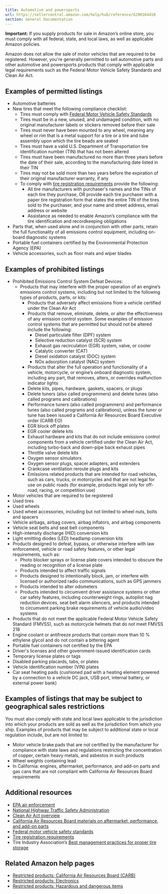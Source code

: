 ```yaml
---
title: Automotive and powersports
url: https://sellercentral.amazon.com/help/hub/reference/G200164410
section: General Documentation
---
```


**Important:** If you supply products for sale in Amazon’s online store, you
must comply with all federal, state, and local laws, as well as applicable
Amazon policies.

Amazon does not allow the sale of motor vehicles that are required to be
registered. However, you're generally permitted to sell automotive parts and
other automotive and powersports products that comply with applicable legal
requirements such as the Federal Motor Vehicle Safety Standards and Clean Air
Act.

## Examples of permitted listings

  * Automotive batteries
  * New tires that meet the following compliance checklist:
    * Tires must comply with [Federal Motor Vehicle Safety Standards](https://www.nhtsa.gov/laws-regulations/fmvss)
    * Tires must be in a new, unused, and undamaged condition, with no original manufacturer labels or stickers removed before their sale 
    * Tires must never have been mounted to any wheel, meaning any wheel or rim that is a metal support for a tire or a tire and tube assembly upon which the tire beads are seated 
    * Tires must have a valid U.S. Department of Transportation tire identification number (TIN) that has not been altered 
    * Tires must have been manufactured no more than three years before the date of their sale, according to the manufacturing date listed in their TIN 
    * Tires may not be sold more than two years before the expiration of their original manufacturer warranty, if any 
    * To comply with [tire registration requirements](https://www.govinfo.gov/content/pkg/CFR-2011-title49-vol7/xml/CFR-2011-title49-vol7-sec574-8.xml) provide the following: 
      * All tire manufacturers with purchaser's names and the TINs of each tire they purchase, OR provide each tire purchaser with a paper tire registration form that states the entire TIN of the tires sold to the purchaser, and your name and street address, email address or website
      * Assistance as needed to enable Amazon’s compliance with the tire identification and recordkeeping obligations
  * Parts that, when used alone and in conjunction with other parts, retain the full functionality of all emissions control equipment, including on-board diagnostic systems
  * Portable fuel containers certified by the Environmental Protection Agency (EPA)
  * Vehicle accessories, such as floor mats and wiper blades

## Examples of prohibited listings

  * Prohibited Emissions Control System Defeat Devices:
    * Products that may interfere with the proper operation of an engine’s emissions control systems, including but not limited to the following types of products, parts, or kits: 
      * Products that adversely affect emissions from a vehicle certified under the Clean Air Act
      * Products that remove, eliminate, delete, or alter the effectiveness of any emission control system. Some examples of emission control systems that are permitted but should not be altered include the following:
        * Diesel particulate filter (DPF) system
        * Selective reduction catalyst (SCR) system
        * Exhaust gas recirculation (EGR) system, valve, or cooler
        * Catalytic converter (CAT)
        * Diesel oxidation catalyst (DOC) system
        * NOx adsorption catalyst (NAC) system
      * Products that alter the full operation and functionality of a vehicle, motorcycle, or engine’s onboard diagnostic system, including any part, that removes, alters, or overrides malfunction indicator lights
      * Delete kits, pipes, hardware, gaskets, spacers, or plugs
      * Delete tuners (also called programmers) and delete tunes (also called programs and calibrations)
      * Performance tuners (also called programmers) and performance tunes (also called programs and calibrations), unless the tuner or tune has been issued a California Air Resources Board Executive order (CARB EO)
      * EGR block off plates 
      * EGR cooler delete kits 
      * Exhaust hardware and kits that do not include emissions control components from a vehicle certified under the Clean Air Act, including turbo-back and down-pipe back exhaust pipes
      * Throttle valve delete kits
      * Oxygen sensor simulators
      * Oxygen sensor plugs, spacer adapters, and extenders
      * Crankcase ventilation reroute plugs and kits
      * Emissions related products that are intended for road vehicles, such as cars, trucks, or motorcycles and that are not legal for use on public roads (for example, products legal only for off-road, racing, or competition use)
  * Motor vehicles that are required to be registered
  * Used tires
  * Used wheels
  * Used wheel accessories, including but not limited to wheel nuts, bolts and spacers
  * Vehicle airbags, airbag covers, airbag inflators, and airbag components 
  * Vehicle seat belts and seat belt components
  * High-intensity discharge (HID) conversion kits
  * Light emitting diodes (LED) headlamp conversion kits
  * Products designed to defeat, bypass, or otherwise interfere with law enforcement, vehicle or road safety features, or other legal requirements, such as: 
    * Photo blocker sprays or license plate covers intended to obscure the reading or recognition of a license plate 
    * Products intended to affect traffic signals
    * Products designed to intentionally block, jam, or interfere with licensed or authorized radio communications, such as GPS jammers
    * Products intended to alter odometers
    * Products intended to circumvent driver assistance systems or other car safety features, including counterweight rings, autopilot nag reduction devices, seat belt alarm silencers, and products intended to circumvent parking brake requirements of vehicle audio/video systems
  * Products that do not meet the applicable Federal Motor Vehicle Safety Standard (FMVSS), such as motorcycle helmets that do not meet FMVSS 218
  * Engine coolant or antifreeze products that contain more than 10 % ethylene glycol and do not contain a bittering agent
  * Portable fuel containers not certified by the EPA 
  * Driver's licenses and other government-issued identification cards
  * Temporary license plates or tags
  * Disabled parking placards, tabs, or plates
  * Vehicle identification number (VIN) plates
  * Car seat heating pads (cushioned pad with a heating element powered by a connection to a vehicle DC jack, USB port, internal battery, or external power bank)

## Examples of listings that may be subject to geographical sales restrictions

You must also comply with state and local laws applicable to the jurisdiction
into which your products are sold as well as the jurisdiction from which you
ship. Examples of products that may be subject to additional state or local
regulation include, but are not limited to:

  * Motor vehicle brake pads that are not certified by the manufacturer for compliance with state laws and regulations restricting the concentration of copper, certain heavy metals, and asbestos in such products 
  * Wheel weights containing lead 
  * In California: engines, aftermarket, performance, and add-on parts and gas cans that are not compliant with California Air Resources Board requirements 

## Additional resources

  * [EPA air enforcement](https://www.epa.gov/enforcement/air-enforcement#mobile)
  * [National Highway Traffic Safety Administration](https://www.nhtsa.gov/)
  * [Clean Air Act overview](https://www.epa.gov/clean-air-act-overview)
  * [California Air Resources Board materials on aftermarket, performance, and add-on parts](https://www.arb.ca.gov/msprog/aftermkt/aftermkt.htm)
  * [Federal motor vehicle safety standards](https://www.nhtsa.gov/laws-regulations/fmvss)
  * [Tire registration requirements](https://www.govinfo.gov/content/pkg/CFR-2011-title49-vol7/xml/CFR-2011-title49-vol7-sec574-8.xml)
  * Tire Industry Association’s [Best management practices for proper tire storage](https://www.tireindustry.org/sites/default/files/files/BMP-Storage-1113.pdf)

## Related Amazon help pages

  * [Restricted products: California Air Resources Board (CARB)](/gp/help/G202082160)
  * [Restricted products: Electronics](/gp/help/G200164510)
  * [Restricted products: Hazardous and dangerous items](/gp/help/G200164570)

